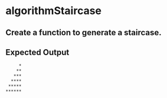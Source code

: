 # algorithmStaircase
## Create a function to generate a staircase. 
## Expected Output

         *
        **
       ***
      ****
     *****
    ******